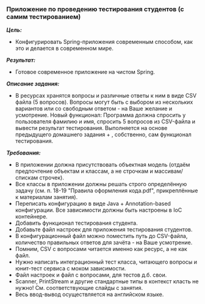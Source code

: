 ### Приложение по проведению тестирования студентов (с самим тестированием)

***Цель:*** 
- Конфигурировать Spring-приложения современным способом, как это и делается в современном мире.

***Результат:*** 
- Готовое современное приложение на чистом Spring.

***Описание задания:***
- В ресурсах хранятся вопросы и различные ответы к ним в виде CSV файла (5 вопросов).
Вопросы могут быть с выбором из нескольких вариантов или со свободным ответом - на Ваше желание и усмотрение.
Новый функционал:
Программа должна спросить у пользователя фамилию и имя, спросить 5 вопросов из CSV-файла и вывести результат тестирования.
Выполняется на основе предыдущего домашнего задания + , собственно, сам функционал тестирования.

***Требования:***
- В приложении должна присутствовать объектная модель (отдаём предпочтение объектам и классам, а не строчкам и массивам/спискам строчек).
- Все классы в приложении должны решать строго определённую задачу (см. п. 18-19 "Правила оформления кода.pdf", прикреплённые к материалам занятия).
- Переписать конфигурацию в виде Java + Annotation-based конфигурации. Все зависимости должны быть настроены в IoC контейнере.
- Добавить функционал тестирования студента.
- Добавьте файл настроек для приложения тестирования студентов.
- В конфигурационный файл можно поместить путь до CSV-файла, количество правильных ответов для зачёта - на Ваше усмотрение.
- Помним, CSV с вопросами читается именно как ресурс, а не как файл.
- Нужно написать интеграционный тест класса, читающего вопросы и юнит-тест сервиса с моком зависимости.
- Файл настроек и файл с вопросами, для тестов д.б. свои.
- Scanner, PrintStream и другие стандартные типы в контекст класть не нужно! См. соответствующие слайды с занятия.
- Весь ввод-вывод осуществляется на английском языке.